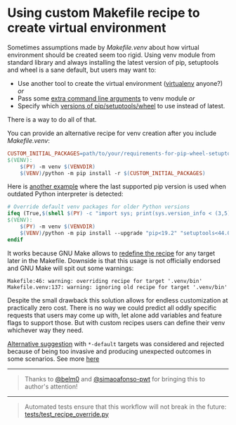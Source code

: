 # Using custom Makefile recipe to create virtual environment

Sometimes assumptions made by *Makefile.venv* about how virtual environment
should be created seem too rigid. Using venv module from standard library and
always installing the latest version of pip, setuptools and wheel is a sane
default, but users may want to:

- Use another tool to create the virtual environment ([virtualenv] anyone?)
  *or*
- Pass some [extra command line arguments] to venv module
  *or*
- Specify which [versions of pip/setuptools/wheel] to use instead of latest.

There is a way to do all of that.

You can provide an alternative recipe for venv creation after you include
*Makefile.venv*:

```makefile
CUSTOM_INITIAL_PACKAGES=path/to/your/requirements-for-pip-wheel-setuptools.txt
$(VENV):
	$(PY) -m venv $(VENVDIR)
	$(VENV)/python -m pip install -r $(CUSTOM_INITIAL_PACKAGES)
```

Here is [another example] where the last supported pip version is used when
outdated Python interpreter is detected:

```makefile
# Override default venv packages for older Python versions
ifeq (True,$(shell $(PY) -c "import sys; print(sys.version_info < (3,5))"))
$(VENV):
	$(PY) -m venv $(VENVDIR)
	$(VENV)/python -m pip install --upgrade "pip<19.2" "setuptools<44.0" "wheel<0.34"
endif
```

It works because GNU Make allows to [redefine the recipe] for any target later
in the Makefile. Downside is that this usage is not officially endorsed and
GNU Make will spit out some warnings:

```
Makefile:46: warning: overriding recipe for target '.venv/bin'
Makefile.venv:137: warning: ignoring old recipe for target '.venv/bin'
```

Despite the small drawback this solution allows for endless customization at
practically zero cost. There is no way we could predict all oddly specific
requests that users may come up with, let alone add variables and feature
flags to support those. But with custom recipes users can define their venv
whichever way they need.

[Alternative suggestion] with `*-default` targets was considered and rejected
because of being too invasive and producing unexpected outcomes in some
scenarios.
See more [here](https://github.com/sio/Makefile.venv/issues/13#issuecomment-928932526)

[virtualenv]: https://pypi.org/project/virtualenv/
[extra command line arguments]: https://github.com/sio/Makefile.venv/pull/10
[versions of pip/setuptools/wheel]: https://github.com/sio/Makefile.venv/issues/13
[another example]: https://github.com/sio/bash-complete-partial-path/blob/2be6ef1f1885d3cb1ec2547ae41d78aa66f4ab78/Makefile#L42-L48
[redefine the recipe]: https://www.gnu.org/software/make/manual/html_node/Multiple-Rules.html
[Alternative suggestion]: https://stackoverflow.com/questions/11958626/m/49804748#49804748

---

> Thanks to [@belm0] and [@simaoafonso-pwt] for bringing this to author's attention!

[@belm0]: https://github.com/belm0
[@simaoafonso-pwt]: https://github.com/simaoafonso-pwt

---

> Automated tests ensure that this workflow will not break in the future:
> [tests/test_recipe_override.py]

[tests/test_recipe_override.py]: ../tests/test_recipe_override.py
